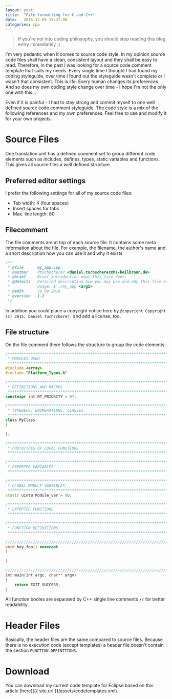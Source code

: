 ```yaml
---
layout: post
title:  "File formatting for C and C++"
date:   2015-12-05 19:37:00
categories: cpp
---
```


> If you're not into coding philosophy, you should stop reading this blog entry immediately :)

I'm very pedantic when it comes to source code style. In my opinion source code files shall have a clean, consistent layout and they shall be easy to read. Therefore, in the past I was looking for a source code comment template that suits my needs. Every single time I thought I had found my coding styleguide, over time I found out the styleguide wasn't complete or I wasn't that consistent. This is life. Every human changes its preferences. And so does my own coding style change over time - I hope I'm not the only one with this...

Even if it is painful - I had to stay strong and commit myself to one well defined source code comment styleguide. The code style is a mix of the following references and my own preferences. Feel free to use and modify it for your own projects.

# Source Files
One translation unit has a defined comment set to group different code elements such as includes, defines, types, static variables and functions. This gives all source files a well defined structure.

## Preferred editor settings

I prefer the  following settings for all of my source code files:

* Tab width: 4 (four spaces)
* Insert spaces for tabs
* Max. line length: 80

## Filecomment
The file comments are at top of each source file. It contains some meta information about the file. For example, the filename, the author's name and a short description how you can use it and why it exists.

```c++
/**
 * @file      my_app.cpp
 * @author    dtuchscherer <daniel.tuchscherer@hs-heilbronn.de>
 * @brief     Brief introduction what this file does.
 * @details   Detailed description how you may use and why this file exists.
 *            Usage: $ ./my_app <arg1>
 * @edit      20.09.2016
 * @version   1.2
 */
```

In addition you could place a copyright notice here by `@copyright Copyright (c) 2015, Daniel Tuchscherer.` and add a license, too.

## File structure
On the file comment there follows the structure to group the code elements:

```c++
/*******************************************************************************
 * MODULES USED
 *******************************************************************************/
#include <array>
#include "Platform_Types.h"

/*******************************************************************************
 * DEFINITIONS AND MACROS
 *******************************************************************************/
constexpr int RT_PRIORITY = 97;

/*******************************************************************************
 * TYPEDEFS, ENUMERATIONS, CLASSES
 *******************************************************************************/
class MyClass
{

};

/*******************************************************************************
 * PROTOTYPES OF LOCAL FUNCTIONS
 *******************************************************************************/

/*******************************************************************************
 * EXPORTED VARIABLES
 *******************************************************************************/

/*******************************************************************************
 * GLOBAL MODULE VARIABLES
 *******************************************************************************/
static uint8 Module_var = 0U;

/*******************************************************************************
 * EXPORTED FUNCTIONS
 *******************************************************************************/

/*******************************************************************************
 * FUNCTION DEFINITIONS
 *******************************************************************************/

/////////////////////////////////////////////////////////////////////////////////
void hey_foo() noexcept
{

}
 
/////////////////////////////////////////////////////////////////////////////////
int main(int argc, char** argv)
{
    return EXIT_SUCCESS;
}
```

All function bodies are separated by C++ single line comments `//` for better readability.

# Header Files
Basically, the header files are the same compared to source files. Because there is no execution code (except templates) a header file doesn't contain the section `FUNCTION DEFINITIONS`.

# Download
You can download my current code template for Eclipse based on this article [here]({{ site.url }}/assets/codetemplates.xml).
